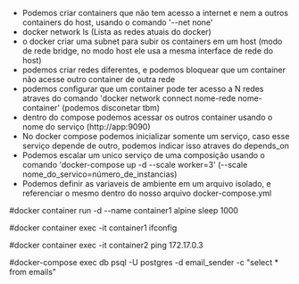 * Podemos criar containers que não tem acesso a internet e nem a outros containers do host, usando o comando '--net none'
* docker network ls (Lista as redes atuais do docker)
* o docker criar uma subnet para subir os containers em um host (modo de rede bridge, no modo host ele usa a mesma interface de rede do host)
* podemos criar redes diferentes, e podemos bloquear que um container não acesse outro container de outra rede
* podemos configurar que um container pode ter acesso a N redes atraves do comando 'docker network connect nome-rede nome-container' (podemos disconetar tbm)
* dentro do compose podemos acessar os outros container usando o nome do serviço (http://app:9090)
* No docker compose podemos inicializar somente um serviço, caso esse serviço depende de outro, podemos indicar isso atraves do depends_on
* Podemos escalar um unico serviço de uma composição usando o comando 'docker-compose up -d --scale worker=3' (--scale nome_do_servico=número_de_instancias)
* Podemos definir as variaveis de ambiente em um arquivo isolado, e referenciar o mesmo dentro do nosso arquivo docker-compose.yml



#docker container run -d --name container1 alpine sleep 1000

#docker container exec -it container1 ifconfig

#docker container exec -it container2 ping 172.17.0.3

#docker-compose exec db psql -U postgres -d email_sender -c "select * from emails"
